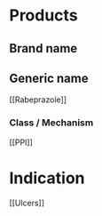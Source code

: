 # Products

## Brand name


## Generic name
[[Rabeprazole]]

### Class / Mechanism
[[PPI]]

# Indication
[[Ulcers]]
